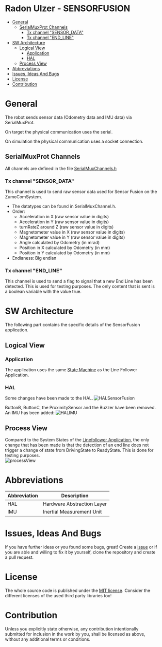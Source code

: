# Radon Ulzer - SENSORFUSION <!-- omit in toc -->

* [General](#general)
  * [SerialMuxProt Channels](#serialmuxprot-channels)
    * [Tx channel "SENSOR\_DATA"](#tx-channel-sensor_data)
    * [Tx channel "END\_LINE"](#tx-channel-end_line)
* [SW Architecture](#sw-architecture)
  * [Logical View](#logical-view)
    * [Application](#application)
    * [HAL](#hal)
  * [Process View](#process-view)
* [Abbreviations](#abbreviations)
* [Issues, Ideas And Bugs](#issues-ideas-and-bugs)
* [License](#license)
* [Contribution](#contribution)

# General

The robot sends sensor data (Odometry data and IMU data) via SerialMuxProt. 

On target the physical communication uses the serial.

On simulation the physical communication uses a socket connection.

## SerialMuxProt Channels
All channels are defined in the file [SerialMuxChannels.h](https://github.com/BlueAndi/RadonUlzer/blob/SensorFusion/ArchitectureUpdate/lib/APPSensorFusion/SerialMuxChannels.h)

### Tx channel "SENSOR_DATA"
This channel is used to send raw sensor data used for Sensor Fusion on the ZumoComSystem.

* The datatypes can be found in SerialMuxChannel.h.
* Order:
  * Acceleration in X (raw sensor value in digits)
  * Acceleration in Y (raw sensor value in digits)
  * turnRateZ around Z (raw sensor value in digits)
  * Magnetometer value in X (raw sensor value in digits)
  * Magnetometer value in Y (raw sensor value in digits)
  * Angle calculated by Odometry (in mrad)
  * Position in X calculated by Odometry (in mm)
  * Position in Y calculated by Odometry (in mm)
* Endianess: Big endian

### Tx channel "END_LINE"
This channel is used to send a flag to signal that a new End Line has been detected. This is used for testing purposes. 
The only content that is sent is a boolean variable with the value true. 

# SW Architecture
The following part contains the specific details of the SensorFusion application.

## Logical View

### Application
The application uses the same [State Machine](https://github.com/BlueAndi/RadonUlzer/blob/main/doc/architecture/LINEFOLLOWER.md) as the Line Follower Application.

### HAL
Some changes have been made to the HAL.
![HALSensorFusion](http://www.plantuml.com/plantuml/proxy?cache=no&src=https://raw.githubusercontent.com/BlueAndi/RadonUlzer/main/doc/architecture/uml/LogicalView/SensorFusion/HAL_SensorFusion.puml)


ButtonB, ButtonC, the ProximitySensor and the Buzzer have been removed. 
An IMU has been added:
![HALIMU](http://www.plantuml.com/plantuml/proxy?cache=no&src=https://raw.githubusercontent.com/BlueAndi/RadonUlzer/main/doc/architecture/uml/LogicalView/SensorFusion/HAL_IMU.puml)

## Process View
Compared to the System States of the [Linefollower Application](https://github.com/BlueAndi/RadonUlzer/blob/main/doc/architecture/LINEFOLLOWER.md), the only change that has been made is that the detection of an end line does not trigger a change of state from DrivingState to ReadyState. This is done for testing purposes.  
![processView](http://www.plantuml.com/plantuml/proxy?cache=no&src=https://raw.githubusercontent.com/BlueAndi/RadonUlzer/main/doc/architecture/uml/ProcessView/SensorFusion/SystemStates.puml)

# Abbreviations

| Abbreviation | Description |
| - | - |
| HAL | Hardware Abstraction Layer |
| IMU | Inertial Measurement Unit |

# Issues, Ideas And Bugs
If you have further ideas or you found some bugs, great! Create a [issue](https://github.com/BlueAndi/RadonUlzer/issues) or if you are able and willing to fix it by yourself, clone the repository and create a pull request.

# License
The whole source code is published under the [MIT license](http://choosealicense.com/licenses/mit/).
Consider the different licenses of the used third party libraries too!

# Contribution
Unless you explicitly state otherwise, any contribution intentionally submitted for inclusion in the work by you, shall be licensed as above, without any
additional terms or conditions.
